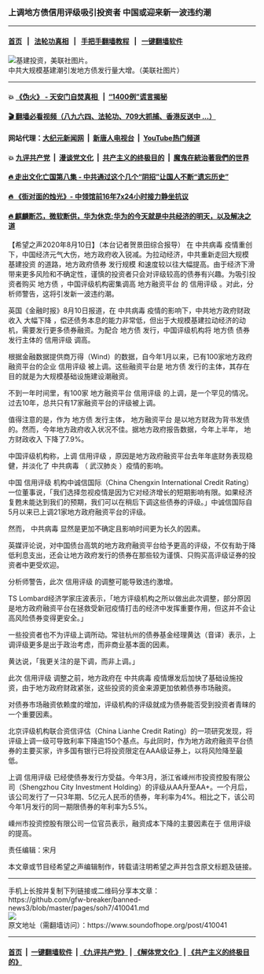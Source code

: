 ### 上调地方债信用评级吸引投资者 中国或迎来新一波违约潮
------------------------

#### [首页](https://github.com/gfw-breaker/banned-news3/blob/master/README.md) &nbsp;&nbsp;|&nbsp;&nbsp; [法轮功真相](https://github.com/begood0513/basic/blob/master/README.md)  &nbsp;&nbsp;|&nbsp;&nbsp; [手把手翻墙教程](https://github.com/gfw-breaker/guides/wiki)  &nbsp;&nbsp;|&nbsp;&nbsp; [一键翻墙软件](https://github.com/gfw-breaker/nogfw/blob/master/README.md)  



<div><img alt="基建投资，美联社图片。" src="https://img.soundofhope.org/2020-03/5e2ba2278178c.jpg"/>
<br/><figcaption class="caption">
 中共大规模基建潮引发地方债发行量大增。（美联社图片）
</figcaption></div><hr/>

#### 💥 [《伪火》 - 天安门自焚真相 ](http://141.164.51.119:10000/videos/blog/weihuo.html)&nbsp; |&nbsp; [“1400例”谎言揭秘  ](http://141.164.51.119:10000/videos/blog/jiexi1400.html)

#### [ 🎬  翻墙必看视频（八九六四、法轮功、709大抓捕、香港反送中 ...）](https://github.com/gfw-breaker/links/blob/master/banned.md)

#### 网站代理：[大纪元新闻网](http://167.172.10.89:10080/gb/) &nbsp;|&nbsp; [新唐人电视台](http://167.172.10.89:8808/gb/) &nbsp;|&nbsp; [YouTube热门频道](http://158.247.203.241/youtube.html)

#### 💥 [九评共产党](http://141.164.51.119:10000/videos/res/jiuping/)&nbsp; |&nbsp; [漫谈党文化](http://141.164.51.119:10000/videos/res/mtdwh/)&nbsp; |&nbsp; [共产主义的终极目的](http://141.164.51.119:10000/videos/res/zjmd/)&nbsp; |&nbsp; [魔鬼在統治著我們的世界](http://141.164.51.119:10000/videos/res/TheSpecter/)  

#### [ 🔥  走出文化亡国第八集 - 中共通过这个几个“阴招”让国人不断“遗忘历史”  ](http://141.164.51.119:10000/videos/news/../res/zcwhwg/index.html)

#### [ 🔥  《街对面的烛光》- 中领馆前16年7x24小时接力静坐抗议](http://141.164.51.119:10000/videos/news/../legend/index.html)

#### [ 🔥  麒麟断芯，微软断供，华为休克;华为的今天就是中共经济的明天，以及解决之道](http://141.164.51.119:10000/videos/news/ztl03.html)

<div><div class="Content__Wrapper sc-1bvya0-0 grZQxZ">
 <p class="meta-top">
  <span class="meta">
   【希望之声2020年8月10日】（本台记者贺景田综合报导）
  </span>
  在
  <ok href="/term/248971">
   中共病毒
  </ok>
  疫情重创下，中国经济元气大伤，地方政府收入锐减。为拉动经济，中共重新走回大规模
  <ok href="/term/3358">
   基建投资
  </ok>
  的道路，地方政府债券
  <ok href="/term/217042">
   发行规模
  </ok>
  和速度较以往大幅提高。由于经济下滑带来更多风险和不确定性，谨慎的投资者只会对评级较高的债券有兴趣。为吸引投资者购买
  <ok href="/term/3356">
   地方债
  </ok>
  ，中国评级机构密集调高
  <ok href="/term/114735">
   地方融资平台
  </ok>
  的
  <ok href="/term/66287">
   信用评级
  </ok>
  。对此，分析师警告，这将引发新一波违约潮。
 </p>
 <p>
  英国《金融时报》8月10日报道，在
  <ok href="/term/248971">
   中共病毒
  </ok>
  疫情的影响下，中共地方政府财政收入
  <ok href="/term/347383">
   大幅下降
  </ok>
  ，偿还债务本息的能力非常低，但出于大规模基建拉动经济的动机，需要发行更多债券融资。为配合
  <ok href="/term/3356">
   地方债
  </ok>
  发行，中国评级机构将
  <ok href="/term/3356">
   地方债
  </ok>
  债券发行主体的
  <ok href="/term/66287">
   信用评级
  </ok>
  调高。
 </p>
 <div class="AD_Embed__Wrap-sc-1xslmin-0 igMuqX module desktop">
  <div>
  </div>
 </div>
 <p>
  根据金融数据提供商万得（Wind）的数据，自今年1月以来，已有100家地方政府融资平台的企业
  <ok href="/term/66287">
   信用评级
  </ok>
  被上调。这些融资平台是
  <ok href="/term/3356">
   地方债
  </ok>
  发行的主体，其存在目的就是为大规模基础设施建设潮融资。
 </p>
 <p>
  不到一年时间里，有100家
  <ok href="/term/114735">
   地方融资平台
  </ok>
  <ok href="/term/66287">
   信用评级
  </ok>
  的上调，是一个罕见的情况。过去10年，总共只有17家融资平台的评级被上调。
 </p>
 <p>
  值得注意的是，作为
  <ok href="/term/3356">
   地方债
  </ok>
  发行主体，
  <ok href="/term/114735">
   地方融资平台
  </ok>
  是以地方财政为背书发债的。然而，今年地方政府收入状况不佳。据地方政府报告数据，今年上半年，
  <ok href="/term/347425">
   地方财政收入
  </ok>
  下降了7.9%。
 </p>
 <p>
  中国评级机构称，上调
  <ok href="/term/66287">
   信用评级
  </ok>
  ，原因是地方政府融资平台去年年底财务表现稳健，并淡化了
  <ok href="/term/248971">
   中共病毒
  </ok>
  （
  <ok href="/term/212667">
   武汉肺炎
  </ok>
  ）疫情的影响。
 </p>
 <p>
  中国
  <ok href="/term/66287">
   信用评级
  </ok>
  机构中诚信国际（China Chengxin International Credit Rating）一位董事说，「我们选择忽视疫情是因为它对经济增长的短期影响有限。如果经济复甦未能达到我们的预期，我们可以在稍后下调这些债券的评级。」中诚信国际自5月以来已上调21家地方政府融资平台的评级。
 </p>
 <p>
  然而，
  <ok href="/term/248971">
   中共病毒
  </ok>
  显然是更加不确定且影响时间更为长久的因素。
 </p>
 <p>
  英媒评论说，对中国债台高筑的地方政府融资平台给予更高的评级，不仅有助于降低利息支出，还会让地方政府发行的债券在那些较为谨慎、只购买高评级证券的投资者中更受欢迎。
 </p>
 <p>
  分析师警告，此次
  <ok href="/term/66287">
   信用评级
  </ok>
  的调整可能导致违约激增。
 </p>
 <p>
  TS Lombard经济学家庄波表示，「地方评级机构之所以做出此次调整，部分原因是地方政府融资平台在拯救受新冠疫情打击的经济中发挥重要作用，但这并不会让高风险债券变得更安全。」
 </p>
 <p>
  一些投资者也不为评级上调所动。常驻杭州的债券基金经理黄达（音译）表示，上调评级更多是出于政治考虑，而非商业基本面的因素。
 </p>
 <p>
  黄达说，「我更关注的是下调，而非上调。」
 </p>
 <p>
  此次
  <ok href="/term/66287">
   信用评级
  </ok>
  调整之前，地方政府在
  <ok href="/term/248971">
   中共病毒
  </ok>
  疫情爆发后加快了基础设施投资，由于地方政府财政紧张，这些投资的资金来源更加依赖债券市场融资。
 </p>
 <p>
  对债券市场融资依赖度的增加，评级机构的评级就成为债券能否受到投资者青睐的一个重要因素。
 </p>
 <p>
  北京评级机构联合资信评估（China Lianhe Credit Rating）的一项研究发现，将评级上调一级可导致利率下降逾150个基点。与此同时，作为地方政府融资平台债券的主要买家，许多国有银行已将投资限定在AAA级证券上，以将风险降至最低。
 </p>
 <p>
  上调
  <ok href="/term/66287">
   信用评级
  </ok>
  已经使债券发行方受益。今年3月，浙江省嵊州市投资控股有限公司（Shengzhou City Investment Holding）的评级从AA升至AA+。一个月后，该公司发行了一只3年期、5亿元人民币的债券，年利率为4%。相比之下，该公司今年1月发行的同一期限债券的年利率为5.5%。
 </p>
 <p>
  嵊州市投资控股有限公司一位官员表示，融资成本下降的主要因素在于
  <ok href="/term/66287">
   信用评级
  </ok>
  的提高。
 </p>
 <p class="meta-btm">
  责任编辑：宋月
 </p>
 <p class="meta-btm">
  本文章或节目经希望之声编辑制作，转载请注明希望之声并包含原文标题及链接。
 </p>
</div>
</div>
<hr/>
手机上长按并复制下列链接或二维码分享本文章：<br/>
https://github.com/gfw-breaker/banned-news3/blob/master/pages/soh7/410041.md <br/>
<a href='https://github.com/gfw-breaker/banned-news3/blob/master/pages/soh7/410041.md'><img src='https://github.com/gfw-breaker/banned-news3/blob/master/pages/soh7/410041.md.png'/></a> <br/>
原文地址（需翻墙访问）：https://www.soundofhope.org/post/410041


------------------------
#### [首页](https://github.com/gfw-breaker/banned-news3/blob/master/README.md) &nbsp;|&nbsp; [一键翻墙软件](https://github.com/gfw-breaker/nogfw/blob/master/README.md) &nbsp;| [《九评共产党》](https://github.com/gfw-breaker/9ping.md/blob/master/README.md#九评之一评共产党是什么) | [《解体党文化》](https://github.com/gfw-breaker/jtdwh.md/blob/master/README.md) | [《共产主义的终极目的》](https://github.com/gfw-breaker/gczydzjmd.md/blob/master/README.md)


<img src='http://gfw-breaker.win/banned-news3/pages/soh7/410041.md' width='0px' height='0px'/>
